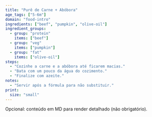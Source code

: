 ```yaml
---
title: "Purê de Carne + Abóbora"
age_tags: ["5-6m"]
domain: "food-intro"
ingredients: ["beef", "pumpkin", "olive-oil"]
ingredient_groups:
  - group: "protein"
    items: ["beef"]
  - group: "veg"
    items: ["pumpkin"]
  - group: "fat"
    items: ["olive-oil"]
steps:
  - "Cozinhe a carne e a abóbora até ficarem macias."
  - "Bata com um pouco da água do cozimento."
  - "Finalize com azeite."
notes:
  - "Servir após a fórmula para não substituir."
print:
  size: "small"
---
```


Opcional: conteúdo em MD para render detalhado (não obrigatório).
